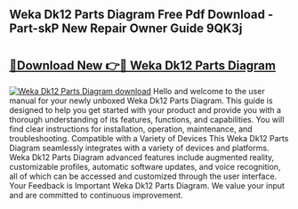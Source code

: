 ## Weka Dk12 Parts Diagram Free Pdf Download - Part-skP New Repair Owner Guide 9QK3j

# <h2><a href="http://dfhvo98.blite.top/?on=Weka+Dk12+Parts+Diagram">🔗Download New 👉🔴 Weka Dk12 Parts Diagram</a></h2>

[![Weka Dk12 Parts Diagram download](https://i.imgur.com/lujVjoI.png)](http://dfhvo98.blite.top/?on=Weka+Dk12+Parts+Diagram)
Hello and welcome to the user manual for your newly unboxed Weka Dk12 Parts Diagram. This guide is designed to help you get started with your product and provide you with a thorough understanding of its features, functions, and capabilities. You will find clear instructions for installation, operation, maintenance, and troubleshooting. Compatible with a Variety of Devices This Weka Dk12 Parts Diagram seamlessly integrates with a variety of devices and platforms. Weka Dk12 Parts Diagram advanced features include augmented reality, customizable profiles, automatic software updates, and voice recognition, all of which can be accessed and customized through the user interface. Your Feedback is Important Weka Dk12 Parts Diagram. We value your input and are committed to continuous improvement.
